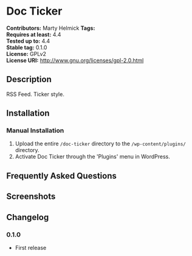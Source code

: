 # Doc Ticker #
**Contributors:**      Marty Helmick
**Tags:**  
**Requires at least:** 4.4  
**Tested up to:**      4.4  
**Stable tag:**        0.1.0  
**License:**           GPLv2  
**License URI:**       http://www.gnu.org/licenses/gpl-2.0.html  

## Description ##

RSS Feed. Ticker style.

## Installation ##

### Manual Installation ###

1. Upload the entire `/doc-ticker` directory to the `/wp-content/plugins/` directory.
2. Activate Doc Ticker through the 'Plugins' menu in WordPress.

## Frequently Asked Questions ##


## Screenshots ##


## Changelog ##

### 0.1.0 ###
* First release
